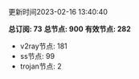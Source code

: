 更新时间2023-02-16 13:40:40

**总订阅: 73**
**总节点: 900**
**有效节点: 282**
- v2ray节点: 181
- ss节点: 99
- trojan节点: 2
